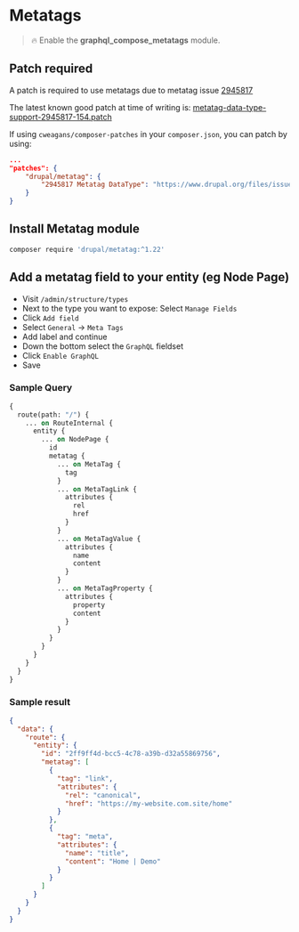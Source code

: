 # Metatags

> :fire: Enable the **graphql_compose_metatags** module.

## Patch required

A patch is required to use metatags due to metatag issue [2945817](https://www.drupal.org/project/metatag/issues/2945817)

The latest known good patch at time of writing is: [metatag-data-type-support-2945817-154.patch](https://www.drupal.org/files/issues/2022-10-13/metatag-data-type-support-2945817-154.patch)

If using `cweagans/composer-patches` in your `composer.json`, you can patch by using:

```json
...
"patches": {
    "drupal/metatag": {
        "2945817 Metatag DataType": "https://www.drupal.org/files/issues/2022-10-13/metatag-data-type-support-2945817-154.patch"
    }
}
```

## Install Metatag module

```bash
composer require 'drupal/metatag:^1.22'
```

## Add a metatag field to your entity (eg Node Page)

- Visit `/admin/structure/types`
- Next to the type you want to expose: Select `Manage Fields`
- Click `Add field`
- Select `General` &rarr; `Meta Tags`
- Add label and continue
- Down the bottom select the `GraphQL` fieldset
- Click `Enable GraphQL`
- Save

<!-- tabs:start -->

### **Sample Query**

```graphql
{
  route(path: "/") {
    ... on RouteInternal {
      entity {
        ... on NodePage {
          id
          metatag {
            ... on MetaTag {
              tag
            }
            ... on MetaTagLink {
              attributes {
                rel
                href
              }
            }
            ... on MetaTagValue {
              attributes {
                name
                content
              }
            }
            ... on MetaTagProperty {
              attributes {
                property
                content
              }
            }
          }
        }
      }
    }
  }
}
```

### **Sample result**

```json
{
  "data": {
    "route": {
      "entity": {
        "id": "2ff9ff4d-bcc5-4c78-a39b-d32a55869756",
        "metatag": [
          {
            "tag": "link",
            "attributes": {
              "rel": "canonical",
              "href": "https://my-website.com.site/home"
            }
          },
          {
            "tag": "meta",
            "attributes": {
              "name": "title",
              "content": "Home | Demo"
            }
          }
        ]
      }
    }
  }
}
```

<!-- tabs:end -->
